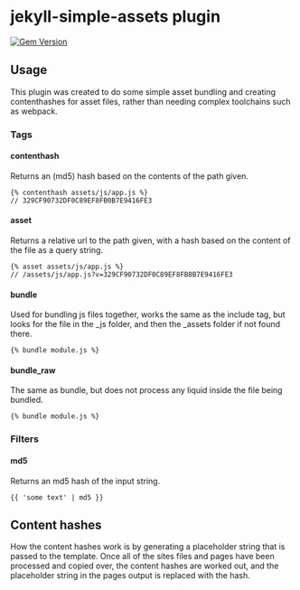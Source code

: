 # jekyll-simple-assets plugin

[![Gem Version](https://badge.fury.io/rb/jekyll-simple-assets.svg)](https://badge.fury.io/rb/jekyll-simple-assets)

## Usage

This plugin was created to do some simple asset bundling and creating
contenthashes for asset files, rather than needing complex toolchains such as
webpack.

### Tags

#### contenthash

Returns an (md5) hash based on the contents of the path given.

```liquid
{% contenthash assets/js/app.js %}
// 329CF90732DF0C89EF8FB0B7E9416FE3
```

#### asset

Returns a relative url to the path given, with a hash based on the content of
the file as a query string.

```liquid
{% asset assets/js/app.js %}
// /assets/js/app.js?v=329CF90732DF0C89EF8FB0B7E9416FE3
```

#### bundle

Used for bundling js files together, works the same as the include tag, but
looks for the file in the _js folder, and then the _assets folder if not found
there.

```liquid
{% bundle module.js %}
```

#### bundle_raw

The same as bundle, but does not process any liquid inside the file being
bundled.

```liquid
{% bundle module.js %}
```

### Filters

#### md5

Returns an md5 hash of the input string.

```liquid
{{ 'some text' | md5 }}
```

## Content hashes

How the content hashes work is by generating a placeholder string that is
passed to the template. Once all of the sites files and pages have been
processed and copied over, the content hashes are worked out, and the
placeholder string in the pages output is replaced with the hash.
